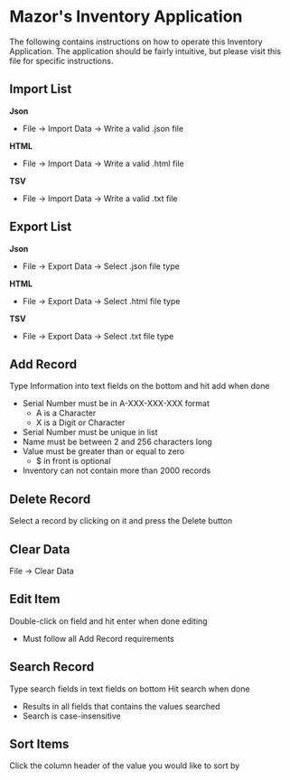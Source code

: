 # Mazor's Inventory Application
The following contains instructions on how to operate this Inventory Application.
The application should be fairly intuitive, but please visit this file for specific instructions.

## Import List 

**Json** 
  - File -> Import Data -> Write a valid .json file

**HTML**
   - File -> Import Data -> Write a valid .html file

**TSV**
   - File -> Import Data -> Write a valid .txt file


## Export List


**Json**
- File -> Export Data -> Select .json file type

**HTML**
- File -> Export Data -> Select .html file type

**TSV**
- File -> Export Data -> Select .txt file type

## Add Record

Type Information into text fields on the bottom and hit add when done
* Serial Number must be in A-XXX-XXX-XXX format
  * A is a Character
  * X is a Digit or Character
* Serial Number must be unique in list
* Name must be between 2 and 256 characters long
* Value must be greater than or equal to zero
  * $ in front is optional
* Inventory can not contain more than 2000 records

## Delete Record

Select a record by clicking on it and press the Delete button

## Clear Data

File -> Clear Data

## Edit Item

Double-click on field and hit enter when done editing
* Must follow all Add Record requirements

## Search Record

Type search fields in text fields on bottom
Hit search when done
* Results in all fields that contains the values searched
* Search is case-insensitive

## Sort Items

Click the column header of the value you would like to sort by